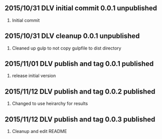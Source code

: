## 2015/10/31 DLV initial commit 0.0.1 unpublished
1. Initial commit

## 2015/10/31 DLV cleanup 0.0.1 unpublished
1. Cleaned up gulp to not copy gulpfile to dist directory
## 2015/11/01 DLV publish and tag 0.0.1 published
1. release initial version
## 2015/11/12 DLV publish and tag 0.0.2 published
1. Changed to use heirarchy for results
## 2015/11/12 DLV publish and tag 0.0.3 published
1. Cleanup and edit README


